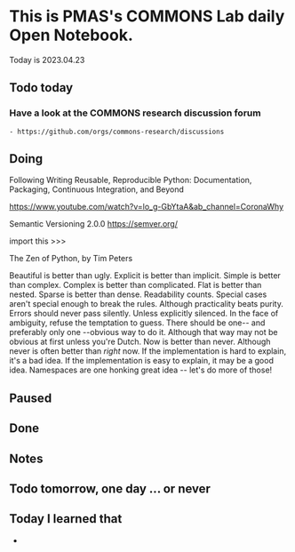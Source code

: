 
# This is PMAS's COMMONS Lab daily Open Notebook.

Today is 2023.04.23

## Todo today

### Have a look at the COMMONS research discussion forum
    - https://github.com/orgs/commons-research/discussions
###
###

## Doing

Following Writing Reusable, Reproducible Python: Documentation, Packaging, Continuous Integration, and Beyond

https://www.youtube.com/watch?v=lo_g-GbYtaA&ab_channel=CoronaWhy

Semantic Versioning 2.0.0
https://semver.org/


import this >>> 

The Zen of Python, by Tim Peters

Beautiful is better than ugly.
Explicit is better than implicit.
Simple is better than complex.
Complex is better than complicated.
Flat is better than nested.
Sparse is better than dense.
Readability counts.
Special cases aren't special enough to break the rules.
Although practicality beats purity.
Errors should never pass silently.
Unless explicitly silenced.
In the face of ambiguity, refuse the temptation to guess.
There should be one-- and preferably only one --obvious way to do it.
Although that way may not be obvious at first unless you're Dutch.
Now is better than never.
Although never is often better than *right* now.
If the implementation is hard to explain, it's a bad idea.
If the implementation is easy to explain, it may be a good idea.
Namespaces are one honking great idea -- let's do more of those!




## Paused

## Done

## Notes

## Todo tomorrow, one day ... or never 


###
###


## Today I learned that

- 